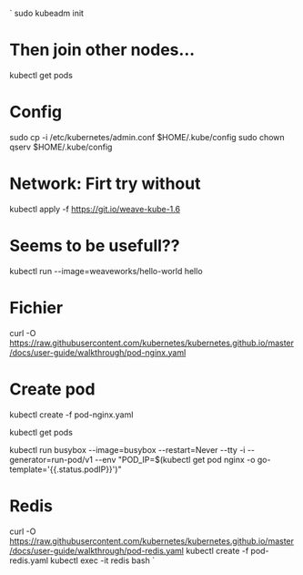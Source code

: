 `
sudo kubeadm init

# Then join other nodes...

kubectl get pods

# Config
sudo cp -i /etc/kubernetes/admin.conf $HOME/.kube/config
sudo chown qserv $HOME/.kube/config

# Network: Firt try without
kubectl apply -f https://git.io/weave-kube-1.6

# Seems to be usefull??
kubectl run --image=weaveworks/hello-world hello

# Fichier
curl -O https://raw.githubusercontent.com/kubernetes/kubernetes.github.io/master/docs/user-guide/walkthrough/pod-nginx.yaml

# Create pod
kubectl create -f pod-nginx.yaml

kubectl get pods

kubectl run busybox --image=busybox --restart=Never --tty -i --generator=run-pod/v1 --env "POD_IP=$(kubectl get pod nginx -o go-template='{{.status.podIP}}')"

# Redis
curl -O https://raw.githubusercontent.com/kubernetes/kubernetes.github.io/master/docs/user-guide/walkthrough/pod-redis.yaml
kubectl create -f pod-redis.yaml
kubectl exec -it redis bash
`


